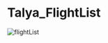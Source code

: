 # Talya_FlightList
![flightList](https://github.com/serhatbekirtan/Talya_FlightList/assets/30503397/8fe49b91-1d69-48e0-ab5c-cd4284976ac4)
